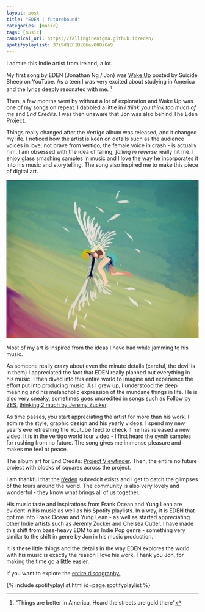 ```yaml
---
layout: post
title: "EDEN | futurebound"
categories: [music]
tags: [music]
canonical_url: https://fallinginenigma.github.io/eden/
spotifyplaylist: 37i9dQZF1DZ06evO0OiCo9
---
```

I admire this Indie artist from Ireland, a lot.

My first song by EDEN (Jonathan Ng / Jon) was [Wake Up](https://open.spotify.com/track/6K6OCvFQ4i7KKfGJsOAqY1?si=728e5803cd4445a9) posted by Suicide Sheep on YouTube. As a teen I was very excited about studying in America and the lyrics deeply resonated with me. [^1]

Then, a few months went by without a lot of exploration and Wake Up was one of my songs on repeat. I dabbled a little in *i think you think too much of me* and *End Credits.* I was then unaware that Jon was also behind The Eden Project.

Things really changed after the Vertigo album was released, and it changed my life. I noticed how the artist is keen on details such as the audience voices in love; not brave from vertigo, the female voice in crash - is actually him. I am obsessed with the idea of falling, *falling in reverse* really hit me. I enjoy glass smashing samples in music and I love the way he incorporates it into his music and storytelling. The song also inspired me to make this piece of digital art.

![1754404591363](image/2022-05-23-eden/1754404591363.png)

Most of my art is inspired from the ideas I have had while jamming to his music.

As someone really crazy about even the minute details (careful, the devil is in them) I appreciated the fact that EDEN really planned out everything in his music. I then dived into this entire world to imagine and experience the effort put into producing music. As I grew up, I understood the deep meaning and his melancholic expression of the mundane things in life. He is also very sneaky, sometimes goes uncredited in songs such as [Follow by ZES](https://open.spotify.com/track/0USkfjn6fgZ52cEi1gWMKp?si=60c72a9d9b204adb), [thinking 2 much by Jeremy Zucker](https://open.spotify.com/track/3X0J4QzAMCoyMZUSMCoVDw?si=0a817cd011674a91).

As time passes, you start appreciating the artist for more than his work. I admire the style, graphic design and his yearly videos. I spend my new year’s eve refreshing the Youtube feed to check if he has released a new video. It is in the vertigo world tour video - I first heard the synth samples for rushing from no future. The song gives me immense pleasure and makes me feel at peace.

The album art for End Credits: [Project Viewfinder](http://www.jamessaulsky.com/the-viewfinder-project). Then, the entire no future project with blocks of squares across the project.

I am thankful that the [r/eden](https://www.reddit.com/r/eden/) subreddit exists and I get to catch the glimpses of the tours around the world. The community is also very lovely and wonderful - they know what brings all of us together. 

His music taste and inspirations from Frank Ocean  and Yung Lean are evident in his music as well as his Spotify playlists. In a way, it is EDEN that got me into Frank Ocean and Yung Lean - as well as started appreciating other Indie artists such as Jeremy Zucker and Chelsea Cutler. I have made this shift from bass-heavy EDM to an Indie Pop genre - something very similar to the shift in genre by Jon in his music production.

It is these little things and the details in the way EDEN explores the world with his music is exactly the reason I love his work. Thank you Jon, for making the time go a little easier.

If you want to explore the [entire discography.](https://mcmxcv.fandom.com/wiki/The_Eden_Project_discography#Discography)

{% include spotifyplaylist.html id=page.spotifyplaylist %}

[^1]: "Things are better in America, Heard the streets are gold there"
